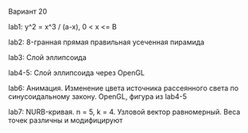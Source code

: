 Вариант 20



lab1: y^2 = x^3 / (a-x), 0 < x <= B

lab2: 8-гранная прямая правильная усеченная пирамида

lab3: Слой эллипсоида

lab4-5: Слой эллипсоида через OpenGL

lab6: Анимация. Изменение цвета источника рассеянного света по синусоидальному закону. OpenGL, фигура из lab4-5

lab7: NURB-кривая. n = 5, k = 4. Узловой вектор равномерный. Веса точек различны и модифицируют
